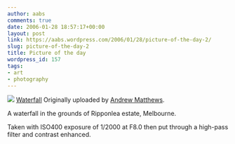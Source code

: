 ```yaml
---
author: aabs
comments: true
date: 2006-01-28 18:57:17+00:00
layout: post
link: https://aabs.wordpress.com/2006/01/28/picture-of-the-day-2/
slug: picture-of-the-day-2
title: Picture of the day
wordpress_id: 157
tags:
- art
- photography
---
```


[![](http://static.flickr.com/19/92055706_5c3b3e3c66_m.jpg)](http://www.flickr.com/photos/aabs/92055706/)
[Waterfall](http://www.flickr.com/photos/aabs/92055706/)
Originally uploaded by [Andrew Matthews](http://www.flickr.com/people/aabs/).

A waterfall in the grounds of Ripponlea estate, Melbourne.

Taken with ISO400 exposure of 1/2000 at F8.0 then put through a high-pass filter and contrast enhanced.
